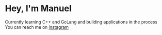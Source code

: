 # Hey, I'm Manuel
Currently learning C++ and GoLang and building applications in the process
You can reach me on [Instagram](https://www.instagram.com/mannnnnuellll/)
